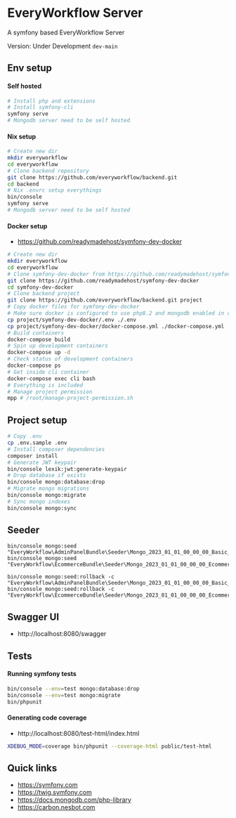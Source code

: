 # EveryWorkflow Server

A symfony based EveryWorkflow Server


Version: Under Development `dev-main`


## Env setup

#### Self hosted

```bash
# Install php and extensions
# Install symfony-cli
symfony serve
# Mongodb server need to be self hosted
```

#### Nix setup

```bash
# Create new dir
mkdir everyworkflow
cd everyworkflow
# Clone backend repository
git clone https://github.com/everyworkflow/backend.git
cd backend
# Nix .envrc setup everythings
bin/console
symfony serve
# Mongodb server need to be self hosted
```

#### Docker setup

- https://github.com/readymadehost/symfony-dev-docker

```bash
# Create new dir
mkdir everyworkflow
cd everyworkflow
# Clone symfony-dev-docker from https://github.com/readymadehost/symfony-dev-docker
git clone https://github.com/readymadehost/symfony-dev-docker
cd symfony-dev-docker
# Clone backend project
git clone https://github.com/everyworkflow/backend.git project
# Copy docker files for symfony-dev-docker
# Make sure docker is configured to use php8.2 and mongodb enabled in config
cp project/symfony-dev-docker/.env ./.env
cp project/symfony-dev-docker/docker-compose.yml ./docker-compose.yml
# Build containers
docker-compose build
# Spin up development containers
docker-compose up -d
# Check status of development containers
docker-compose ps
# Get inside cli container
docker-compose exec cli bash
# Everything is included
# Manage project permission
mpp # /root/manage-project-permission.sh
```


## Project setup

```bash
# Copy .env
cp .env.sample .env
# Install composer dependencies
composer install
# Generate JWT keypair
bin/console lexik:jwt:generate-keypair
# Drop database if exists
bin/console mongo:database:drop
# Migrate mongo migrations
bin/console mongo:migrate
# Sync mongo indexes
bin/console mongo:sync
```


## Seeder

```
bin/console mongo:seed "EveryWorkflow\AdminPanelBundle\Seeder\Mongo_2023_01_01_00_00_00_Basic_Seeder"
bin/console mongo:seed "EveryWorkflow\EcommerceBundle\Seeder\Mongo_2023_01_01_00_00_00_Ecommerce_Seeder"
```

```
bin/console mongo:seed:rollback -c "EveryWorkflow\AdminPanelBundle\Seeder\Mongo_2023_01_01_00_00_00_Basic_Seeder"
bin/console mongo:seed:rollback -c "EveryWorkflow\EcommerceBundle\Seeder\Mongo_2023_01_01_00_00_00_Ecommerce_Seeder"
```


## Swagger UI

- http://localhost:8080/swagger


## Tests

#### Running symfony tests

```bash
bin/console --env=test mongo:database:drop
bin/console --env=test mongo:migrate
bin/phpunit
```

#### Generating code coverage

- http://localhost:8080/test-html/index.html

```bash
XDEBUG_MODE=coverage bin/phpunit --coverage-html public/test-html
```


## Quick links

- https://symfony.com
- https://twig.symfony.com
- https://docs.mongodb.com/php-library
- https://carbon.nesbot.com

